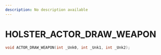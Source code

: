 ```yaml
---
description: No description available 
---
```


# HOLSTER\_ACTOR_DRAW_WEAPON

```cpp
void ACTOR_DRAW_WEAPON(int _Unk0, int _Unk1, int _Unk2);
```